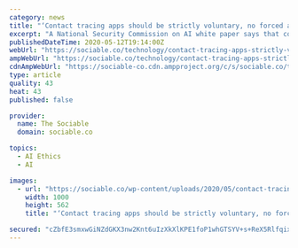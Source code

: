 ```yaml
---
category: news
title: "‘Contact tracing apps should be strictly voluntary, no forced adoption’: Natl Security Commission on AI"
excerpt: "A National Security Commission on AI white paper says that contact tracing apps can provide value in helping to control the spread of COVID-19, but that the apps should be \"strictly voluntary\" and without forced adoption."
publishedDateTime: 2020-05-12T19:14:00Z
webUrl: "https://sociable.co/technology/contact-tracing-apps-strictly-voluntary-no-forced-adoption/"
ampWebUrl: "https://sociable.co/technology/contact-tracing-apps-strictly-voluntary-no-forced-adoption/amp/"
cdnAmpWebUrl: "https://sociable-co.cdn.ampproject.org/c/s/sociable.co/technology/contact-tracing-apps-strictly-voluntary-no-forced-adoption/amp/"
type: article
quality: 43
heat: 43
published: false

provider:
  name: The Sociable
  domain: sociable.co

topics:
  - AI Ethics
  - AI

images:
  - url: "https://sociable.co/wp-content/uploads/2020/05/contact-tracing.jpg"
    width: 1000
    height: 562
    title: "‘Contact tracing apps should be strictly voluntary, no forced adoption’: Natl Security Commission on AI"

secured: "cZbfE3smxwGiNZdGKX3nw2Knt6uIzXkXlKPE1foP1whGTSYV+s+ReX5RlfqixPd82/cuRbCeAHL9olA9UClJZu0b2rFor9Ko4LZB77e4vhKaG81ZQWfJbsEWaW8rwU76NFKhyQEMwF5FJmcR78Nwji2LTcZ/3FJGoPxPP1Oyzo3OKDBmap/vdXsiFm6GD6/uGKqWhcvjOPnIur5xQDDQzjro4jW1iA5F156vbEDTdk2VUR/PjVQrVDO75QODdv3cuwypOK+LepgXU5CRdGc3r1piwEgaVlGu9I6iYs5C5JqZWkcwUPj+/fFI5hwu9xftQWyRq435/nrQco5VGptZHRvh1i5YamG3A2ec50XiZXJg2/5Qb5oaSS72aS6VBaHu92KKHMCPwGE5Kf7TASWuAvPueBdhG2XM7wsAB68WPm8DiH0I9vk5obmY7GXVAZw06Gt/alz4fUCR+mI9sIR6rUepuADSl8RCT3oa260055w=;+9hUGiWwTcdtP/6qlhgg0w=="
---
```


